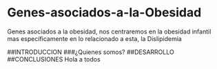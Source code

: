 # Genes-asociados-a-la-Obesidad
Genes asociados a la obesidad, nos centraremos en la obesidad infantil mas específicamente en lo relacionado a esta, la Dislipidemia

##INTRODUCCION
###¿Quienes somos?
##DESARROLLO
##CONCLUSIONES
Hola a todos
